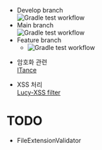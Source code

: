 * Develop branch<br>
  ![Gradle test workflow](https://github.com/JoonHoSon/cliff3-library/actions/workflows/gradle_test.yml/badge.svg?branch=develop)
* Main branch<br>
  ![Gradle test workflow](https://github.com/JoonHoSon/cliff3-library/actions/workflows/gradle_test.yml/badge.svg?branch=master)
* Feature branch<br>
    * ![Gradle test workflow](https://github.com/JoonHoSon/cliff3-library/actions/workflows/gradle_test.yml/badge.svg?branch=feature/to-kotlin)

[//]: # (| master | develop |)

[//]: # ()

[//]: # (|:---:|:---:|)

[//]: # ()

[//]: # (| [![Build Status]&#40;https://travis-ci.org/JoonHoSon/cliff3-library.svg?branch=master&#41;]&#40;https://travis-ci.org/JoonHoSon/cliff3-library&#41; | [![Build Status]&#40;https://travis-ci.org/JoonHoSon/cliff3-library.svg?branch=develop&#41;]&#40;https://travis-ci.org/JoonHoSon/cliff3-library&#41; |)

[//]: # ()

[//]: # ()

[//]: # (# 참고 자료)

* 암호화 관련<br>
  [ITance](https://itance.tistory.com/entry/%EC%95%94%ED%98%B8%ED%95%99DES-AES-RSA-%EC%95%94%ED%98%B8%ED%99%94-%EC%95%8C%EA%B3%A0%EB%A6%AC%EC%A6%98)

* XSS 처리<br>
  [Lucy-XSS filter](https://github.com/naver/lucy-xss-filter)

# TODO

* FileExtensionValidator